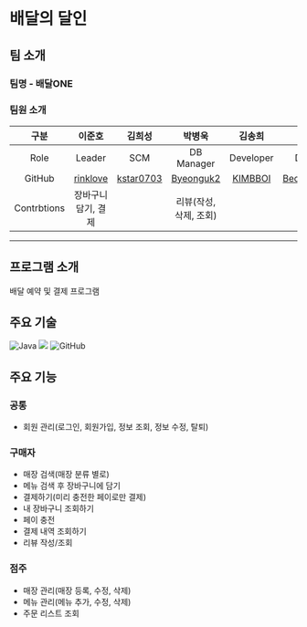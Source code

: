 # 배달의 달인

## 팀 소개
### 팀명 - 배달ONE
### 팀원 소개

| 구분 | 이준호 | 김희성 | 박병욱 | 김송희 | 박범렬 | 이예지 |
| :---: | :---: | :---: | :---: | :---: | :---: | :---: |
| Role | Leader | SCM | DB Manager | Developer | Developer | Developer |
| GitHub | [rinklove](https://github.com/rinklove) | [kstar0703](https://github.com/kstar0703) | [Byeonguk2](https://github.com/Byeonguk2) | [KIMBBOI](https://github.com/KIMBBOI) | [BeomRyeolPark](https://github.com/BeomRyeolPark) | [leeyeji803](https://github.com/leeyeji803) |
| Contrbtions | 장바구니 담기, 결제 |  | 리뷰(작성, 삭제, 조회) |  |  | 회원 관리, 주문 내역 조회 |  

<hr>

## 프로그램 소개
배달 예약 및 결제 프로그램

## 주요 기술
![Java](https://img.shields.io/badge/java-%23ED8B00.svg?style=for-the-badge&logo=java&logoColor=white)
<img src="https://img.shields.io/badge/oracle-F80000?style=for-the-badge&logo=oracle&logoColor=white">
![GitHub](https://img.shields.io/badge/github-%23121011.svg?style=for-the-badge&logo=github&logoColor=white)


## 주요 기능
### 공통
  - 회원 관리(로그인, 회원가입, 정보 조회, 정보 수정, 탈퇴)
### 구매자
  - 매장 검색(매장 분류 별로)
  - 메뉴 검색 후 장바구니에 담기
  - 결제하기(미리 충전한 페이로만 결제)
  - 내 장바구니 조회하기
  - 페이 충전
  - 결제 내역 조회하기
  - 리뷰 작성/조회
### 점주
  - 매장 관리(매장 등록, 수정, 삭제)
  - 메뉴 관리(메뉴 추가, 수정, 삭제)
  - 주문 리스트 조회



